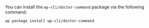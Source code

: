 You can install the `wp-cli/doctor-command` package via the following command:

```bash
wp package install wp-cli/doctor-command
```
